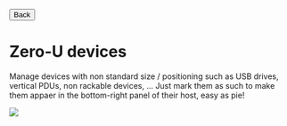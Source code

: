 <button onclick="history.back()">Back</button>

# Zero-U devices

Manage devices with non standard size / positioning such as USB drives, vertical PDUs, non rackable devices, ... Just mark them as such to make them appaer in the bottom-right panel of their host, easy as pie!

![](https://github.com/Molkobain/itop-datacenter-view/raw/master/docs/mdv-profeatures-zerou-01.png)
